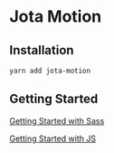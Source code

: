 # Jota Motion

## Installation

```bash
yarn add jota-motion
```

## Getting Started

[Getting Started with Sass](./docs/GETTING_STARTED_SASS.md)

[Getting Started with JS](./docs/GETTING_STARTED_JS.md)
